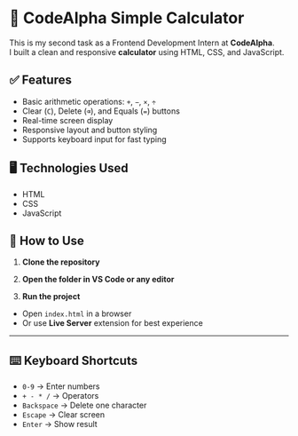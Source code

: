 # 🔢 CodeAlpha Simple Calculator

This is my second task as a Frontend Development Intern at **CodeAlpha**.  
I built a clean and responsive **calculator** using HTML, CSS, and JavaScript.


## ✅ Features

- Basic arithmetic operations: `+`, `−`, `×`, `÷`
- Clear (`C`), Delete (`⌫`), and Equals (`=`) buttons
- Real-time screen display
- Responsive layout and button styling
- Supports keyboard input for fast typing



## 🖥️ Technologies Used

- HTML
- CSS
- JavaScript


## 🚀 How to Use

1. **Clone the repository**

2. **Open the folder in VS Code or any editor**

3. **Run the project**  
- Open `index.html` in a browser  
- Or use **Live Server** extension for best experience

---

## ⌨️ Keyboard Shortcuts

- `0-9` → Enter numbers  
- `+ - * /` → Operators  
- `Backspace` → Delete one character  
- `Escape` → Clear screen  
- `Enter` → Show result  



